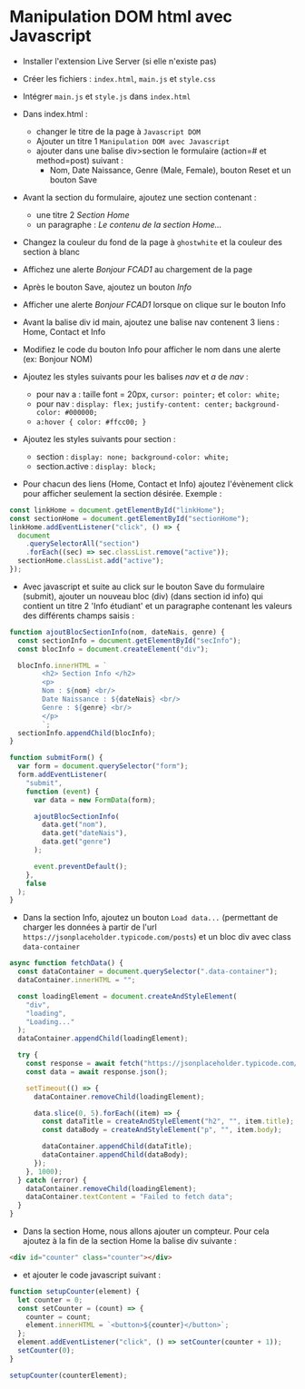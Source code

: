 # Manipulation DOM html avec Javascript

- Installer l'extension Live Server (si elle n'existe pas)
- Créer les fichiers : `index.html`, `main.js` et `style.css`
- Intégrer `main.js` et `style.js` dans `index.html`
- Dans index.html :
  - changer le titre de la page à `Javascript DOM`
  - Ajouter un titre 1 `Manipulation DOM avec Javascript`
  - ajouter dans une balise div>section le formulaire (action=# et method=post) suivant :
    - Nom, Date Naissance, Genre (Male, Female), bouton Reset et un bouton Save
- Avant la section du formulaire, ajoutez une section contenant :
  - une titre 2 _Section Home_
  - un paragraphe : _Le contenu de la section Home..._
- Changez la couleur du fond de la page à `ghostwhite` et la couleur des section à blanc
- Affichez une alerte _Bonjour FCAD1_ au chargement de la page
- Après le bouton Save, ajoutez un bouton _Info_
- Afficher une alerte _Bonjour FCAD1_ lorsque on clique sur le bouton Info
- Avant la balise div id main, ajoutez une balise nav contenent 3 liens : Home, Contact et Info
- Modifiez le code du bouton Info pour afficher le nom dans une alerte (ex: Bonjour NOM)
- Ajoutez les styles suivants pour les balises _nav_ et _a_ de _nav_ :

  - pour nav a : taille font = 20px, `cursor: pointer;` et `color: white;`
  - pour nav : `display: flex;` `justify-content: center;` `background-color: #000000;`
  - `a:hover { color: #ffcc00; }`

- Ajoutez les styles suivants pour section :

  - section : `display: none; background-color: white;`
  - section.active : `display: block;`

- Pour chacun des liens (Home, Contact et Info) ajoutez l'évènement click pour afficher seulement la section désirée. Exemple :

```javascript
const linkHome = document.getElementById("linkHome");
const sectionHome = document.getElementById("sectionHome");
linkHome.addEventListener("click", () => {
  document
    .querySelectorAll("section")
    .forEach((sec) => sec.classList.remove("active"));
  sectionHome.classList.add("active");
});
```

- Avec javascript et suite au click sur le bouton Save du formulaire (submit), ajouter un nouveau bloc (div) (dans section id info) qui contient un titre 2 'Info étudiant' et un paragraphe contenant les valeurs des différents champs saisis :

```javascript
function ajoutBlocSectionInfo(nom, dateNais, genre) {
  const sectionInfo = document.getElementById("secInfo");
  const blocInfo = document.createElement("div");

  blocInfo.innerHTML = `
        <h2> Section Info </h2> 
        <p> 
        Nom : ${nom} <br/>
        Date Naissance : ${dateNais} <br/>
        Genre : ${genre} <br/>
        </p>
        `;
  sectionInfo.appendChild(blocInfo);
}

function submitForm() {
  var form = document.querySelector("form");
  form.addEventListener(
    "submit",
    function (event) {
      var data = new FormData(form);

      ajoutBlocSectionInfo(
        data.get("nom"),
        data.get("dateNais"),
        data.get("genre")
      );

      event.preventDefault();
    },
    false
  );
}
```

- Dans la section Info, ajoutez un bouton `Load data...` (permettant de charger les données à partir de l'url `https://jsonplaceholder.typicode.com/posts`) et un bloc div avec class `data-container`

```javascript
async function fetchData() {
  const dataContainer = document.querySelector(".data-container");
  dataContainer.innerHTML = "";

  const loadingElement = document.createAndStyleElement(
    "div",
    "loading",
    "Loading..."
  );
  dataContainer.appendChild(loadingElement);

  try {
    const response = await fetch("https://jsonplaceholder.typicode.com/posts");
    const data = await response.json();

    setTimeout(() => {
      dataContainer.removeChild(loadingElement);

      data.slice(0, 5).forEach((item) => {
        const dataTitle = createAndStyleElement("h2", "", item.title);
        const dataBody = createAndStyleElement("p", "", item.body);

        dataContainer.appendChild(dataTitle);
        dataContainer.appendChild(dataBody);
      });
    }, 1000);
  } catch (error) {
    dataContainer.removeChild(loadingElement);
    dataContainer.textContent = "Failed to fetch data";
  }
}
```

- Dans la section Home, nous allons ajouter un compteur. Pour cela ajoutez à la fin de la section Home la balise div suivante :

```html
<div id="counter" class="counter"></div>
```

- et ajouter le code javascript suivant :

```javascript
function setupCounter(element) {
  let counter = 0;
  const setCounter = (count) => {
    counter = count;
    element.innerHTML = `<button>${counter}</button>`;
  };
  element.addEventListener("click", () => setCounter(counter + 1));
  setCounter(0);
}

setupCounter(counterElement);
```
